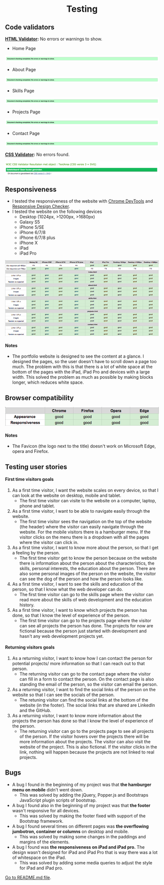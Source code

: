 <h1 align="center">Testing</h1>

## Code validators

**[HTML Validator](https://validator.w3.org/):** No errors or warnings to show.

- Home Page

![Home Page HTML Validator](readme-testing/codevalidator/homepage-validator.png)

- About Page

![About Page HTML Validator](readme-testing/codevalidator/aboutpage-validator.png)

- Skills Page 

![Skills Page HTML Validator](readme-testing/codevalidator/skillspage-validator.png)

- Projects Page 

![Projects Page HTML Validator](readme-testing/codevalidator/projectspage-validator.png)

- Contact Page

![Contact Page HTML Validator](readme-testing/codevalidator/contactpage-validator.png)

**[CSS Validator](https://jigsaw.w3.org/css-validator/):** No errors found.

![CSS Validator](readme-testing/codevalidator/css-validator.png)

## Responsiveness

- I tested the responsiveness of the website with [Chrome DevTools](https://developers.google.com/web/tools/chrome-devtools) and [Responsive Design Checker](https://www.responsivedesignchecker.com/).
- I tested the website on the following devices
    - Desktop (1024px, >1200px, >1680px)  
    - Galaxy S5
    - iPhone 5/SE
    - iPhone 6/7/8
    - iPhone 6/7/8 plus
    - iPhone X
    - iPad
    - iPad Pro

![Responsive Design](readme-testing/responsive-design.png)

#### Notes 
- The portfolio website is designed to see the content at a glance. I designed the pages, so the user doesn't have to scroll down a page too much. The problem with this is that there is a lot of white space at the bottom of the pages with the iPad, iPad Pro and devices with a large width. This solved the problem as much as possible by making blocks longer, which reduces white space.

## Browser compatibility 

![Browser Compatibility](readme-testing/browsercompatibility.png)

####  Notes 
- The Favicon (the logo next to the title) doesn't work on Microsoft Edge, opera and Firefox.

## Testing user stories 

#### First time visitors goals 
1. As a first time visitor, I want  the website scales on every device, so that I can look at the website on desktop, mobile and tablet.
    - The first time visitor can visite to the website on a computer, laptop, phone and tablet.
2. As a first time visitor, I want to be able to navigate easily through the website. 
    - The first time visitor sees the navigation on the top of the website (the header) where the visitor can easily navigate through the website. For the mobile visitors there is a hamburger menu. If the visitor clicks on the menu there is a dropdown with all the pages where the visitor can click in. 
3. As a first time visitor, I want to know more about the person, so that I get a feeling by the person. 
    - The first time visitor get to know the person because on the website there is information about the person about the characteristics, the skills, personal interests, the education about the person. There are also some personal images of the person on the website, the visitor can see the dog of the person and how the person looks like.
4. As a first time visitor, I want to see the skills and education of the person, so that I know what the web developer can do.
    - The first time visitor can go to the skills page where the visitor can read more about the skills of web development and the education history. 
5. As a first time visitor, I want to know which projects the person has done, so that I know the level of experience of the person. 
    - The first time visitor can go to the projects page where the visitor can see all projects the person has done. The projects for now are fictional because the person just started with development and hasn't any web development projects yet. 

#### Returning visitors goals
1. As a returning visitor, I want to know how I can contact the person for potential projects/ more information so that I can reach out to that person. 
    - The returning visitor can go to the contact page where the visitor can fill in a form to contact the person. On the contact page is also standing the email of the person, so the visitor can email the person. 
2. As a returning visitor, I want to find the social links of the person on the website so that I can see the socials of the person. 
    - The retuning visitor can find the social links at the bottom of the website (in the footer). The social links that are shared are LinkedIn and the GitHub. 
3. As a returning visitor, I want to know more information about the projects the person has done so that I know the level of experience of the person. 
    - The returning visitor can go to the projects page to see all projects of the person. If the visitor hovers over the projects there will be more information about the projects. The visitor can also visit the website of the project. This is also fictional. If the visitor clicks in the link, nothing will happen because the projects are not linked to real projects. 

## Bugs 

- A bug I found in the beginning of my project was that **the hamburger menu on mobile** didn't went down. 
    - This was solved by adding the jQuery, Popper.js and Bootstraps JavaScript plugin scripts of bootstrap. 
- A bug I found also in the beginning of my project was that **the footer** wasn't responsive for all devices. 
    - This was solved by making the footer fixed with support of the Bootstrap framework. 
- A bug I found several times on different pages was **the overflowing jumbotron, container or columns** on desktop and mobile. 
    - This was solved by making some changes in the paddings and margins of the elements. 
- A bug I found was **the responsiveness on iPad and iPad pro.** The design wasn't designed for iPad and iPad Pro that is way there was a lot of whitespace on the iPad. 
    - This was solved by adding some media queries to adjust the style for iPad and iPad pro. 

[Go to README.md file](README.md).